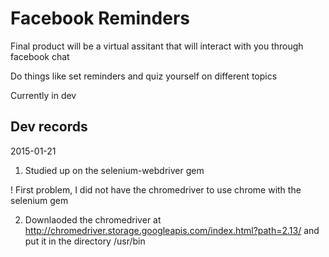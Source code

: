 # Facebook Reminders
Final product will be a virtual assitant that will interact with you through facebook chat

Do things like set reminders and quiz yourself on different topics

Currently in dev

## Dev records

2015-01-21

1. Studied up on the selenium-webdriver gem

! First problem, I did not have the chromedriver to use chrome with the selenium gem

2. Downlaoded the chromedriver at http://chromedriver.storage.googleapis.com/index.html?path=2.13/ and put it in the directory /usr/bin
